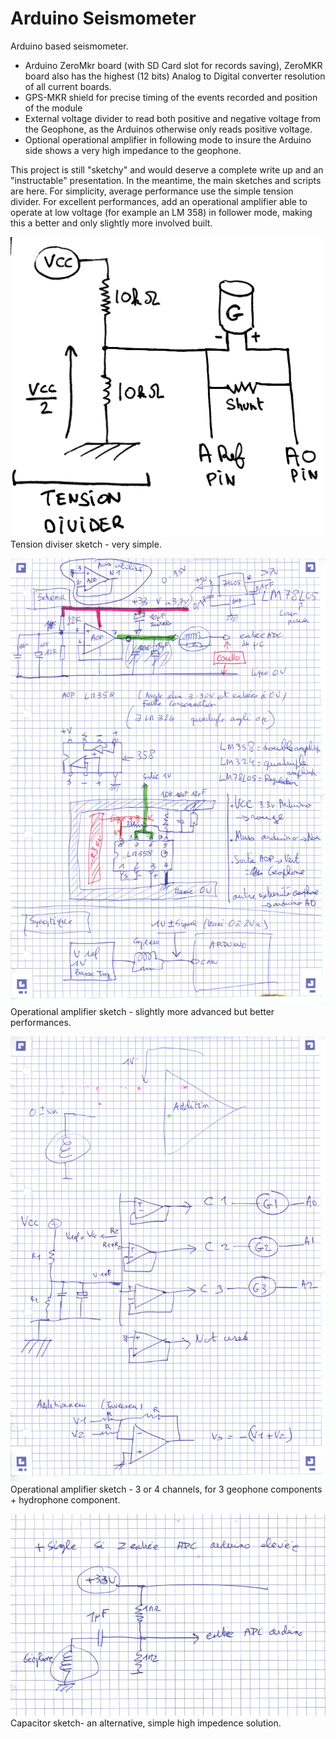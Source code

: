 # Arduino Seismometer
Arduino based seismometer.
- Arduino ZeroMkr board (with SD Card slot for records saving), ZeroMKR board also has the highest (12 bits) Analog to Digital converter resolution of all current boards.
- GPS-MKR shield for precise timing of the events recorded and position of the module 
- External voltage divider to read both positive and negative voltage from the Geophone, as the Arduinos otherwise only reads positive voltage.
- Optional operational amplifier in following mode to insure the Arduino side shows a very high impedance to the geophone.

This project is still "sketchy" and would deserve a complete write up and an "instructable" presentation. In the meantime, the main sketches and scripts are here.
For simplicity, average performance use the simple tension divider. For excellent performances, add an operational amplifier able to operate at low voltage (for example an LM 358) in follower mode, making this a better and only slightly more involved built. 

![Tension diviser sketch - very simple](ArduinoSeis_clean.jpg)
Tension diviser sketch - very simple.

![Operational amplifier sketch - slightly more advanced but better performances](Arduino_seismograph1.jpg)
Operational amplifier sketch - slightly more advanced but better performances.

![Operational amplifier sketch - 3 or 4 channels, for 3 geophone components + hydrophone component](Arduino_seismograph2.jpg)
Operational amplifier sketch - 3 or 4 channels, for 3 geophone components + hydrophone component.

![Capacitor sketch- an alternative, simple high impedence solution](Arduino_seismograph3.jpg)
Capacitor sketch- an alternative, simple high impedence solution.


